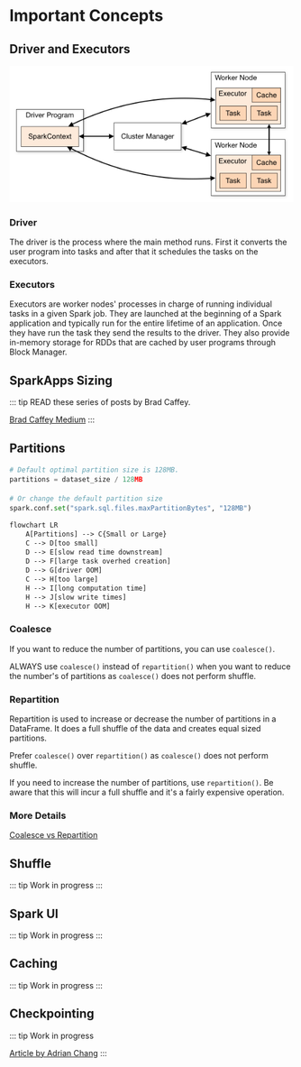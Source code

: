 # Important Concepts

## Driver and Executors

![Spark Architecture](driver-exec.png)

### Driver

The driver is the process where the main method runs. First it converts the user program into tasks and after that it schedules the tasks on the executors.

### Executors

Executors are worker nodes' processes in charge of running individual tasks in a given Spark job. They are launched at the beginning of a Spark application and typically run for the entire lifetime of an application. Once they have run the task they send the results to the driver. They also provide in-memory storage for RDDs that are cached by user programs through Block Manager.

## SparkApps Sizing
::: tip
READ these series of posts by Brad Caffey.

[Brad Caffey Medium](https://medium.com/expedia-group-tech/part-3-efficient-executor-configuration-for-apache-spark-b4602929262)
:::





## Partitions


```python
# Default optimal partition size is 128MB.
partitions = dataset_size / 128MB

# Or change the default partition size
spark.conf.set("spark.sql.files.maxPartitionBytes", "128MB")
```

```mermaid
flowchart LR
    A[Partitions] --> C{Small or Large}
    C --> D[too small]
    D --> E[slow read time downstream]
    D --> F[large task overhed creation]
    D --> G[driver OOM]
    C --> H[too large]
    H --> I[long computation time]
    H --> J[slow write times]
    H --> K[executor OOM]
```

### Coalesce
If you want to reduce the number of partitions, you can use `coalesce()`.

ALWAYS use `coalesce()` instead of `repartition()` when you want to reduce the number's of partitions as `coalesce()` does not perform shuffle.

### Repartition

Repartition is used to increase or decrease the number of partitions in a DataFrame. It does a full shuffle of the data and creates equal sized partitions.

Prefer `coalesce()` over `repartition()` as `coalesce()` does not perform shuffle.

If you need to increase the number of partitions, use `repartition()`. Be aware that this will incur a full shuffle and it's a fairly expensive operation.

### More Details

[Coalesce vs Repartition](https://sparkbyexamples.com/spark/spark-repartition-vs-coalesce/)

## Shuffle

::: tip
Work in progress
:::

## Spark UI

::: tip
Work in progress
:::

## Caching

::: tip
Work in progress
:::

## Checkpointing
::: tip
Work in progress

[Article by Adrian Chang](https://medium.com/@adrianchang/apache-spark-checkpointing-ebd2ec065371)
:::

